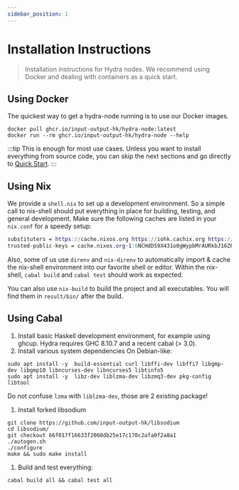 ```yaml
---
sidebar_position: 1
---
```


# Installation Instructions

> Installation instructions for Hydra nodes. We recommend using Docker and dealing with containers as a quick start.

## Using Docker
The quickest way to get a hydra-node running is to use our Docker images.

```
docker pull ghcr.io/input-output-hk/hydra-node:latest
docker run --rm ghcr.io/input-output-hk/hydra-node --help
```

:::tip
This is enough for most use cases. Unless you want to install everything from source code, you can skip the next sections and go directly to [Quick Start](/docs/getting-started/quickstart).
:::

## Using Nix

We provide a `shell.nix` to set up a development environment. So a simple call to nix-shell should put everything in place for building, testing, and general development.
Make sure the following caches are listed in your `nix.conf` for a speedy setup:

```nix title="nix.conf"
substituters = https://cache.nixos.org https://iohk.cachix.org https://hydra.iohk.io
trusted-public-keys = cache.nixos.org-1:6NCHdD59X431o0gWypbMrAURkbJ16ZPMQFGspcDShjY= iohk.cachix.org-1:DpRUyj7h7V830dp/i6Nti+NEO2/nhblbov/8MW7Rqoo= hydra.iohk.io:f/Ea+s+dFdN+3Y/G+FDgSq+a5NEWhJGzdjvKNGv0/EQ=
```

Also, some of us use `direnv` and `nix-direnv` to automatically import & cache the nix-shell environment into our favorite shell or editor.
Within the nix-shell, `cabal build` and `cabal test` should work as expected.

You can also use `nix-build` to build the project and all executables. You will find them in `result/bin/` after the build.

## Using Cabal

1. Install basic Haskell development environment, for example using ghcup. Hydra requires GHC 8.10.7 and a recent cabal (> 3.0).
1. Install various system dependencies On Debian-like:

  ```
  sudo apt install -y  build-essential curl libffi-dev libffi7 libgmp-dev libgmp10 libncurses-dev libncurses5 libtinfo5
  sudo apt install -y  libz-dev liblzma-dev libzmq3-dev pkg-config libtool
  ```

  Do not confuse `lzma` with `liblzma-dev`, those are 2 existing package!
1. Install forked libsodium
  
  ```
  git clone https://github.com/input-output-hk/libsodium
  cd libsodium/
  git checkout 66f017f16633f2060db25e17c170c2afa0f2a8a1
  ./autogen.sh
  ./configure
  make && sudo make install
  ```
1. Build and test everything:
  ```
  cabal build all && cabal test all
  ```
